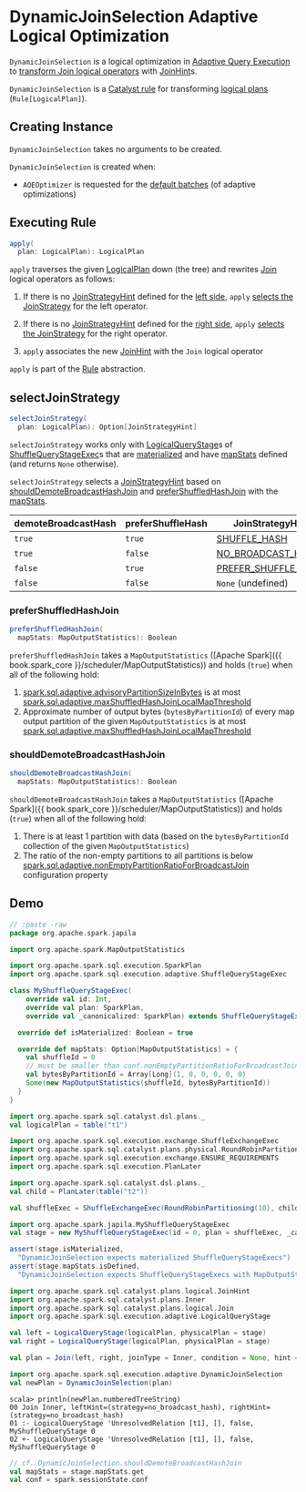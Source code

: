 # DynamicJoinSelection Adaptive Logical Optimization

`DynamicJoinSelection` is a logical optimization in [Adaptive Query Execution](../adaptive-query-execution/index.md) to [transform Join logical operators](#apply) with [JoinHint](../JoinHint.md)s.

`DynamicJoinSelection` is a [Catalyst rule](../catalyst/Rule.md) for transforming [logical plans](../logical-operators/LogicalPlan.md) (`Rule[LogicalPlan]`).

## Creating Instance

`DynamicJoinSelection` takes no arguments to be created.

`DynamicJoinSelection` is created when:

* `AQEOptimizer` is requested for the [default batches](../adaptive-query-execution/AQEOptimizer.md#defaultBatches) (of adaptive optimizations)

## <span id="apply"> Executing Rule

```scala
apply(
  plan: LogicalPlan): LogicalPlan
```

`apply` traverses the given [LogicalPlan](../logical-operators/LogicalPlan.md) down (the tree) and rewrites [Join](../logical-operators/Join.md) logical operators as follows:

1. If there is no [JoinStrategyHint](../JoinStrategyHint.md) defined for the [left side](../JoinHint.md#leftHint), `apply` [selects the JoinStrategy](#selectJoinStrategy) for the left operator.

1. If there is no [JoinStrategyHint](../JoinStrategyHint.md) defined for the [right side](../JoinHint.md#rightHint), `apply` [selects the JoinStrategy](#selectJoinStrategy) for the right operator.

1. `apply` associates the new [JoinHint](../JoinHint.md) with the `Join` logical operator

`apply` is part of the [Rule](../catalyst/Rule.md#apply) abstraction.

## <span id="selectJoinStrategy"> selectJoinStrategy

```scala
selectJoinStrategy(
  plan: LogicalPlan): Option[JoinStrategyHint]
```

`selectJoinStrategy` works only with [LogicalQueryStage](../logical-operators/LogicalQueryStage.md)s of [ShuffleQueryStageExec](../physical-operators/ShuffleQueryStageExec.md)s that are [materialized](../physical-operators/QueryStageExec.md#isMaterialized) and have [mapStats](../physical-operators/ShuffleQueryStageExec.md#mapStats) defined (and returns `None` otherwise).

`selectJoinStrategy` selects a [JoinStrategyHint](../JoinStrategyHint.md) based on [shouldDemoteBroadcastHashJoin](#shouldDemoteBroadcastHashJoin) and [preferShuffledHashJoin](#preferShuffledHashJoin) with the [mapStats](../physical-operators/ShuffleQueryStageExec.md#mapStats).

demoteBroadcastHash | preferShuffleHash | JoinStrategyHint
--------------------|-------------------|-----------------
 `true`             | `true`            | [SHUFFLE_HASH](../JoinStrategyHint.md#SHUFFLE_HASH)
 `true`             | `false`           | [NO_BROADCAST_HASH](../JoinStrategyHint.md#NO_BROADCAST_HASH)
 `false`            | `true`            | [PREFER_SHUFFLE_HASH](../JoinStrategyHint.md#PREFER_SHUFFLE_HASH)
 `false`            | `false`           | `None` (undefined)

### <span id="preferShuffledHashJoin"> preferShuffledHashJoin

```scala
preferShuffledHashJoin(
  mapStats: MapOutputStatistics): Boolean
```

`preferShuffledHashJoin` takes a `MapOutputStatistics` ([Apache Spark]({{ book.spark_core }}/scheduler/MapOutputStatistics)) and holds (`true`) when all of the following hold:

1. [spark.sql.adaptive.advisoryPartitionSizeInBytes](../configuration-properties.md#spark.sql.adaptive.advisoryPartitionSizeInBytes) is at most [spark.sql.adaptive.maxShuffledHashJoinLocalMapThreshold](../configuration-properties.md#spark.sql.adaptive.maxShuffledHashJoinLocalMapThreshold)
1. Approximate number of output bytes (`bytesByPartitionId`) of every map output partition of the given `MapOutputStatistics` is at most [spark.sql.adaptive.maxShuffledHashJoinLocalMapThreshold](../configuration-properties.md#spark.sql.adaptive.maxShuffledHashJoinLocalMapThreshold)

### <span id="shouldDemoteBroadcastHashJoin"> shouldDemoteBroadcastHashJoin

```scala
shouldDemoteBroadcastHashJoin(
  mapStats: MapOutputStatistics): Boolean
```

`shouldDemoteBroadcastHashJoin` takes a `MapOutputStatistics` ([Apache Spark]({{ book.spark_core }}/scheduler/MapOutputStatistics)) and holds (`true`) when all of the following hold:

1. There is at least 1 partition with data (based on the `bytesByPartitionId` collection of the given `MapOutputStatistics`)
1. The ratio of the non-empty partitions to all partitions is below [spark.sql.adaptive.nonEmptyPartitionRatioForBroadcastJoin](../configuration-properties.md#spark.sql.adaptive.nonEmptyPartitionRatioForBroadcastJoin) configuration property

## Demo

```scala
// :paste -raw
package org.apache.spark.japila

import org.apache.spark.MapOutputStatistics

import org.apache.spark.sql.execution.SparkPlan
import org.apache.spark.sql.execution.adaptive.ShuffleQueryStageExec

class MyShuffleQueryStageExec(
    override val id: Int,
    override val plan: SparkPlan,
    override val _canonicalized: SparkPlan) extends ShuffleQueryStageExec(id, plan, _canonicalized) {

  override def isMaterialized: Boolean = true

  override def mapStats: Option[MapOutputStatistics] = {
    val shuffleId = 0
    // must be smaller than conf.nonEmptyPartitionRatioForBroadcastJoin
    val bytesByPartitionId = Array[Long](1, 0, 0, 0, 0, 0)
    Some(new MapOutputStatistics(shuffleId, bytesByPartitionId))
  }
}
```

```scala
import org.apache.spark.sql.catalyst.dsl.plans._
val logicalPlan = table("t1")

import org.apache.spark.sql.execution.exchange.ShuffleExchangeExec
import org.apache.spark.sql.catalyst.plans.physical.RoundRobinPartitioning
import org.apache.spark.sql.execution.exchange.ENSURE_REQUIREMENTS
import org.apache.spark.sql.execution.PlanLater

import org.apache.spark.sql.catalyst.dsl.plans._
val child = PlanLater(table("t2"))

val shuffleExec = ShuffleExchangeExec(RoundRobinPartitioning(10), child, ENSURE_REQUIREMENTS)

import org.apache.spark.japila.MyShuffleQueryStageExec
val stage = new MyShuffleQueryStageExec(id = 0, plan = shuffleExec, _canonicalized = shuffleExec)

assert(stage.isMaterialized,
  "DynamicJoinSelection expects materialized ShuffleQueryStageExecs")
assert(stage.mapStats.isDefined,
  "DynamicJoinSelection expects ShuffleQueryStageExecs with MapOutputStatistics")

import org.apache.spark.sql.catalyst.plans.logical.JoinHint
import org.apache.spark.sql.catalyst.plans.Inner
import org.apache.spark.sql.catalyst.plans.logical.Join
import org.apache.spark.sql.execution.adaptive.LogicalQueryStage

val left = LogicalQueryStage(logicalPlan, physicalPlan = stage)
val right = LogicalQueryStage(logicalPlan, physicalPlan = stage)

val plan = Join(left, right, joinType = Inner, condition = None, hint = JoinHint.NONE)

import org.apache.spark.sql.execution.adaptive.DynamicJoinSelection
val newPlan = DynamicJoinSelection(plan)
```

```text
scala> println(newPlan.numberedTreeString)
00 Join Inner, leftHint=(strategy=no_broadcast_hash), rightHint=(strategy=no_broadcast_hash)
01 :- LogicalQueryStage 'UnresolvedRelation [t1], [], false, MyShuffleQueryStage 0
02 +- LogicalQueryStage 'UnresolvedRelation [t1], [], false, MyShuffleQueryStage 0
```

```scala
// cf. DynamicJoinSelection.shouldDemoteBroadcastHashJoin
val mapStats = stage.mapStats.get
val conf = spark.sessionState.conf
```
